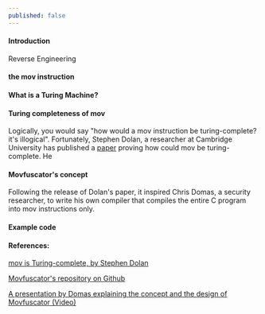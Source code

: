 ```yaml
---
published: false
---
```

#### Introduction
Reverse Engineering

#### the mov instruction


#### What is a Turing Machine?


#### Turing completeness of mov
Logically, you would say "how would a mov instruction be turing-complete? it's illogical". Fortunately, Stephen Dolan, a researcher at Cambridge University has published a [paper](http://www.cl.cam.ac.uk/~sd601/papers/mov.pdf) proving how could mov be turing-complete. He


#### Movfuscator's concept
Following the release of Dolan's paper, it inspired Chris Domas, a security researcher, to write his own compiler that compiles the entire C program into mov instructions only.


#### Example code




#### References:
[mov is Turing-complete, by Stephen Dolan](http://www.cl.cam.ac.uk/~sd601/papers/mov.pdf)

[Movfuscator's repository on Github](https://github.com/xoreaxeaxeax/movfuscator/)

[A presentation by Domas explaining the concept and the design of Movfuscator (Video)](https://www.youtube.com/watch?v=R7EEoWg6Ekk)

